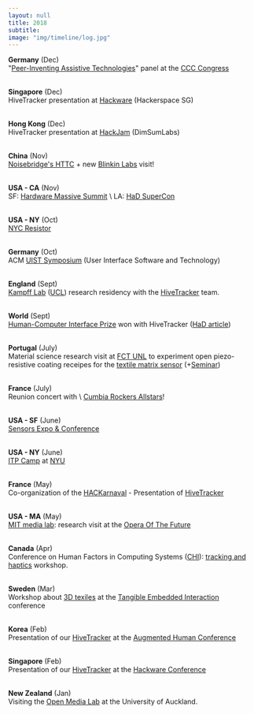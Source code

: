 ```yaml
---
layout: null
title: 2018
subtitle:
image: "img/timeline/log.jpg"
---
```


**Germany** (Dec) <br>
"[Peer-Inventing Assistive Technologies](https://frab.riat.at/en/35C3/public/events/56)"
panel at the [CCC Congress](https://events.ccc.de/congress/2018/)

<br> **Singapore** (Dec) <br> HiveTracker presentation at [Hackware](https://www.meetup.com/Hackware) (Hackerspace SG)

<br> **Hong Kong** (Dec) <br> HiveTracker presentation at [HackJam](https://www.dimsumlabs.com/2018/11/13/hackjam-unscheduled-presentation-on-3d-positioning/) (DimSumLabs)

<br> **China** (Nov) <br> [Noisebridge's HTTC](http://noisebridge.net/wiki/NoisebridgeChinaTrip8) + new [Blinkin Labs](http://blinkinlabs.com) visit!

<br> **USA - CA** (Nov) <br> SF: [Hardware Massive Summit](https://hardwaremassive.com/events/2018/11/hardware-summit-sf) \\
LA: [HaD SuperCon](https://hackaday.io/superconference)

<br> **USA - NY** (Oct) <br> [NYC Resistor](https://www.nycresistor.com/2018/10/09/halloween-party-2018-on-sat-oct-27/)

<br> **Germany** (Oct) <br> ACM [UIST Symposium](http://uist.acm.org/uist2018/) (User Interface Software and Technology)

<br> **England** (Sept) <br> [Kampff Lab](https://www.sensorsexpo.com) ([UCL](http://www.ucl.ac.uk/swc/research/Kampff)) research residency with the [HiveTracker](http://HiveTracker.github.io) team.

<br> **World** (Sept) <br> [Human-Computer Interface Prize](https://hackaday.com/2018/09/05/twenty-projects-that-just-won-the-human-computer-interface-challenge/) won with HiveTracker ([HaD article](https://hackaday.com/2018/09/04/this-is-your-solution-for-open-source-motion-tracking/))

<br> **Portugal** (July) <br> Material science research visit at [FCT UNL](http://fct.unl.pt) to experiment open piezo-resistive coating receipes for the [textile matrix sensor](http://matrix.eTextile.org) (+[Seminar](files/Seminar_CENIMAT_18-07-26.pdf))

<br> **France** (July) <br> Reunion concert with \\
[Cumbia Rockers Allstars](https://www.la-java.fr/artistes/cumbia-rockers-all-stars/)!

<br> **USA - SF** (June) <br> [Sensors Expo & Conference](https://www.sensorsexpo.com)

<br> **USA - NY** (June) <br> [ITP Camp](https://itp.nyu.edu/camp2018/) at [NYU](https://www.nyu.edu)

<br> **France** (May) <br> Co-organization of the [HACKarnaval](http://hackarnaval.online) - Presentation of [HiveTracker](http://HiveTracker.github.io)

<br> **USA - MA** (May) <br> [MIT media lab](https://media.mit.edu): research visit at the [Opera Of The Future](http://opera.media.mit.edu/)

<br> **Canada** (Apr) <br> Conference on Human Factors in Computing Systems ([CHI](http://chi2018.acm.org)): [tracking and haptics](publications/CHI18-InTouch.pdf) workshop.

<br> **Sweden** (Mar) <br> Workshop about [3D texiles](http://3dTexiles.github.org) at the [Tangible Embedded Interaction](https://tei.acm.org/2018) conference

 <br> **Korea** (Feb) <br> Presentation of our [HiveTracker](http://HiveTracker.github.io) at the [Augmented Human Conference](http://www.sigah.org/AH2018/)

<br> **Singapore** (Feb) <br> Presentation of our [HiveTracker](http://HiveTracker.github.io) at the [Hackware Conference](https://www.meetup.com/Hackware)

<br> **New Zealand** (Jan) <br> Visiting the [Open Media Lab](https://oml.blogs.auckland.ac.nz) at the University of Auckland.

